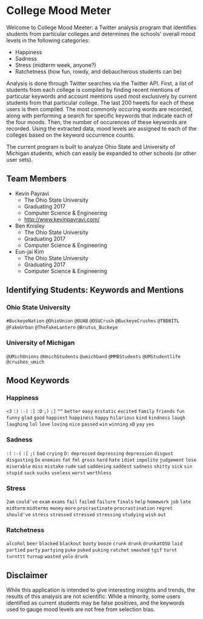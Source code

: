 College Mood Meter
===============

Welcome to College Mood Meeter: a Twitter analysis program that identifies students from particular colleges and determines the schools' overall mood levels in the following categories:

- Happiness
- Sadness
- Stress (midterm week, anyone?)
- Ratchetness (how fun, rowdy, and debaucherous students can be)

Analysis is done through Twitter searches via the Twitter API. First, a list of students from each college is compiled by finding recent mentions of particular keywords and account mentions used most exclusively by current students from that particular college. The last 200 tweets for each of these users is then compiled. The most commonly occuring words are recorded, along with performing a search for specific keywords that indicate each of the four moods. Then, the number of occurences of these keywords are recorded. Using the extracted data, mood levels are assigned to each of the colleges based on the keyword occurrence counts.

The current program is built to analyze Ohio State and University of Michigan students, which can easily be expanded to other schools (or other user sets).

## Team Members
- Kevin Payravi
    + The Ohio State University
    + Graduating 2017
    + Computer Science & Engineering
    + http://www.kevinpayravi.com/
- Ben Knisley
    + The Ohio State University
    + Graduating 2017
    + Computer Science & Engineering
- Eun-jai Kim
    + The Ohio State University
    + Graduating 2017
    + Computer Science & Engineering

## Identifying Students: Keywords and Mentions
### Ohio State University
`#BuckeyeNation` `@OhioUnion` `@OUAB` `@OSUCrush` `@BuckeyeCrushes` `@TBDBITL` `@FakeUrban` `@TheFakeLantern` `@Brutus_Buckeye`

### University of Michigan
`@UMichUnions` `@UmichStudents` `@umichband` `@MMBStudents` `@UMStudentlife` `@crushes_umich`

## Mood Keywords
### Happiness
`<3` `:)` `:-)` `:]` `:D` `;)` `;]` `^^` `better` `easy` `ecstatic` `excited` `family` `friends` `fun` `funny` `glad` `good` `happiest` `happiness` `happy` `hilarious` `kind` `kindness` `laugh` `laughing` `lol` `love` `loving` `nice` `passed` `win` `winning` `xD` `yay` `yes`
### Sadness
`:(` `:-(` `:[` `;(` `bad` `crying` `D:` `depressed` `depressing` `depression` `disgust` `disgusting` `Dx` `enemies` `fat` `fml` `gross` `hard` `hate` `idiot` `impolite` `judgement` `lose` `miserable` `miss` `mistake` `rude` `sad` `saddening` `saddest` `sadness` `shitty` `sick` `sin` `stupid` `suck` `sucks` `useless` `worst` `worthless`
### Stress
`2am` `could've` `exam` `exams` `fail` `failed` `failure` `finals` `help` `homework` `job` `late` `midterm` `midterms` `money` `more` `procrastinate` `procrastination` `regret` `should've` `stress` `stressed` `stressed` `stressing` `studying` `wish` `out`
### Ratchetness
`alcohol` `beer` `blacked` `blackout` `booty` `booze` `crunk` `drunk` `drunkatOSU` `laid` `partied` `party` `partying` `puke` `puked` `puking` `ratchet` `smashed` `tgif` `turnt` `turnttt` `turnup` `wasted` `yolo` `drunk`

## Disclaimer
While this application is intended to give interesting insights and trends, the results of this analysis are not scientific. While a minority, some users identified as current students may be false positives, and the keywords used to gauge mood levels are not free from selection bias.
